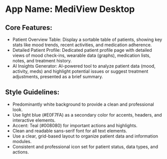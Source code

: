 # **App Name**: MediView Desktop

## Core Features:

- Patient Overview Table: Display a sortable table of patients, showing key stats like mood trends, recent activities, and medication adherence.
- Detailed Patient Profile: Dedicated patient profile page with detailed views of mood check-ins, wearable data (graphs), medication lists, notes, and treatment history.
- AI Insights Generator: AI-powered tool to analyze patient data (mood, activity, meds) and highlight potential issues or suggest treatment adjustments, presented as a brief summary.

## Style Guidelines:

- Predominantly white background to provide a clean and professional look.
- Use light blue (#E0F7FA) as a secondary color for accents, headers, and interactive elements.
- Accent: Teal (#008080) for important actions and highlights.
- Clean and readable sans-serif font for all text elements.
- Use a clear, grid-based layout to organize patient data and information modules.
- Consistent and professional icon set for patient status, data types, and actions.